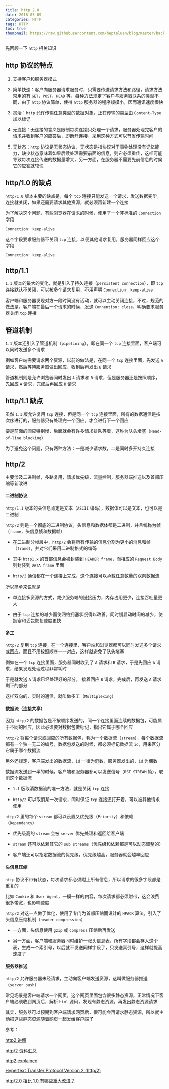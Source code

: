 ```yaml
---
title: http 2.0
date: 2018-05-09
categories: HTTP
tags: HTTP
toc: true
thumbnail: https://raw.githubusercontent.com/heptaluan/blog/master/backups/cdn/cover/06.jpg
---
```


先回顾一下 `http` 相关知识

## http 协议的特点

1. 支持客户和服务器模式

2. 简单快速：客户向服务器请求服务时，只需要传送请求方法和路径，请求方法常用的有 `GET`，`POST`，`HEAD` 等，每种方法规定了客户与服务器联系的类型不同，由于 `http` 协议简单，使得 `http` 服务器的程序规模小，因而通讯速度很快

<!--more-->

3. 灵活：`http` 允许传输任意类型的数据对象，正在传输的类型由 `Content-Type` 加以标记

4. 无连接：无连接的含义是限制每次连接只处理一个请求，服务器处理完客户的请求并收到客户的应答后，即断开连接，采用这种方式可以节省传输时间

5. 无状态：`http` 协议是无状态协议，无状态是指协议对于事物处理没有记忆能力，缺少状态意味着如果后续处理需要前面的信息，则它必须重传，这样可能导致每次连接传送的数据量增大，另一方面，在服务器不需要先前信息的时候它的应答就较快



## http/1.0 的缺点

`http/1.0` 版本主要的缺点是，每个 `tcp` 连接只能发送一个请求，发送数据完毕，连接就关闭，如果还需要请求其他资源，就必须再新建一个连接

为了解决这个问题，有些浏览器在请求的时候，使用了一个非标准的 `Connection` 字段

```js
Connection: keep-alive
```

这个字段要求服务器不关闭 `tcp` 连接，以便其他请求复用，服务器同样回应这个字段

```js
Connection: keep-alive
```


## http/1.1

`1.1` 版本的最大的变化，就是引入了持久连接（`persistent connection`），即 `tcp` 连接默认不关闭，可以被多个请求复用，不用声明 `Connection: keep-alive`

客户端和服务器发现对方一段时间没有活动，就可以主动关闭连接，不过，规范的做法是，客户端在最后一个请求的时候，发送 `Connention: close`，明确要求服务器关闭 `tcp` 连接



## 管道机制

`1.1` 版本还引入了管道机制（`pipelining`），即在同一个 `tcp` 连接里面，客户端可以同时发送多个请求

例如客户端需要请求两个资源，以前的做法是，在同一个 `tcp` 连接里面，先发送 `A` 请求，然后等待服务器做出回应，收到后再发出 `B` 请求

管道机制则是允许浏览器同时发出 `A` 请求和 `B` 请求，但是服务器还是按照顺序，先回应 `A` 请求，完成后再回应 `B` 请求



## http/1.1 缺点

虽然 `1.1` 版允许复用 `tcp` 连接，但是同一个 `tcp` 连接里面，所有的数据通信是按次序进行的，服务器只有处理完一个回应，才会进行下一个回应

要是前面的回应特别慢，后面就会有许多请求排队等着，这称为队头堵塞（`Head-of-line blocking`）

为了避免这个问题，只有两种方法：一是减少请求数，二是同时多开持久连接



## http/2

主要涉及二进制帧，多路复用，请求优先级，流量控制，服务器端推送以及首部压缩等新改进

#### 二进制协议

`http/1.1` 版本的头信息肯定是文本（`ASCII` 编码），数据体可以是文本，也可以是二进制

`http/2` 则是一个彻底的二进制协议，头信息和数据体都是二进制，并且统称为帧（`frame`，头信息帧和数据帧）

* 在二进制分帧层中，`http/2` 会将所有传输的信息分割为更小的消息和帧（`frame`），并对它们采用二进制格式的编码

* 其中 `http1.x` 的首部信息会被封装到 `HEADER frame`，而相应的 `Request Body` 则封装到 `DATA frame` 里面

* `http/2` 通信都在一个连接上完成，这个连接可以承载任意数量的双向数据流

所以简单来说就是

* 单连接多资源的方式，减少服务端的链接压力，内存占用更少，连接吞吐量更大

* 由于 `tcp` 连接的减少而使网络拥塞状况得以改善，同时慢启动时间的减少，使拥塞和丢包恢复速度更快




#### 多工

`http/2` 复用 `tcp` 连接，在一个连接里，客户端和浏览器都可以同时发送多个请求或回应，而且不用按照顺序一一对应，这样就避免了队头堵塞

例如在一个 `tcp` 连接里面，服务器同时收到了 `A` 请求和 `B` 请求，于是先回应 `A` 请求，结果发现处理过程非常耗时

于是就发送 `A` 请求已经处理好的部分， 接着回应 `B` 请求，完成后，再发送 `A` 请求剩下的部分

这样双向的、实时的通信，就叫做多工（`Multiplexing`）



#### 数据流（连接共享）

因为 `http/2` 的数据包是不按顺序发送的，同一个连接里面连续的数据包，可能属于不同的回应，因此必须要对数据包做标记，指出它属于哪个回应

`http/2` 将每个请求或回应的所有数据包，称为一个数据流（`stream`），每个数据流都有一个独一无二的编号，数据包发送的时候，都必须标记数据流 `id`，用来区分它属于哪个数据流

另外还规定，客户端发出的数据流，`id` 一律为奇数，服务器发出的，`id` 为偶数

数据流发送到一半的时候，客户端和服务器都可以发送信号（`RST_STREAM` 帧），取消这个数据流

* `1.1` 版取消数据流的唯一方法，就是关闭 `tcp` 连接

* `http/2` 可以取消某一次请求，同时保证 `tcp` 连接还打开着，可以被其他请求使用

`http/2` 里的每个 `stream` 都可以设置又优先级（`Priority`）和依赖（`Dependency`）

* 优先级高的 `stream` 会被 `server` 优先处理和返回给客户端

* `stream` 还可以依赖其它的 `sub streams`（优先级和依赖都是可以动态调整的）

* 客户端还可以指定数据流的优先级，优先级越高，服务器就会越早回应




#### 头信息压缩

`http` 协议不带有状态，每次请求都必须附上所有信息，所以请求的很多字段都是重复的

比如 `Cookie` 和 `User Agent`，一模一样的内容，每次请求都必须附带，这会浪费很多带宽，也影响速度

`http/2` 对这一点做了优化，使用了专门为首部压缩而设计的 `HPACK` 算法，引入了头信息压缩机制（`header compression`）

* 一方面，头信息使用 `gzip` 或 `compress` 压缩后再发送

* 另一方面，客户端和服务器同时维护一张头信息表，所有字段都会存入这个表，生成一个索引号，以后就不发送同样字段了，只发送索引号，这样就提高速度了



#### 服务器推送

`http/2` 允许服务器未经请求，主动向客户端发送资源，这叫做服务器推送（`server push`）

常见场景是客户端请求一个网页，这个网页里面包含很多静态资源，正常情况下客户端必须收到网页后，解析 `html` 源码，发现有静态资源，再发出静态资源请求

其实，服务器可以预期到客户端请求网页后，很可能会再请求静态资源，所以就主动把这些静态资源随着网页一起发给客户端了


参考：

[http2 讲解](http://www.kancloud.cn/kancloud/http2-explained/49812)

[http/2 资料汇总](https://imququ.com/post/http2-resource.html#comments)

[http2 explained](https://daniel.haxx.se/http2/)

[Hypertext Transfer Protocol Version 2 (http/2)](http://httpwg.org/specs/rfc7540.html)

[http/2.0 相比 1.0 有哪些重大改进？](https://www.zhihu.com/question/34074946)
